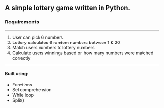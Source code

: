 ## A simple lottery game written in Python.

### Requirements
---
1. User can pick 6 numbers
2. Lottery calculates 6 random numbers between 1 & 20
3. Match users numbers to lottery numbers
4. Calculate users winnings based on how many numbers were matched correctly
---

#### Built using:
* Functions
* Set comprehension
* While loop
* Split()

